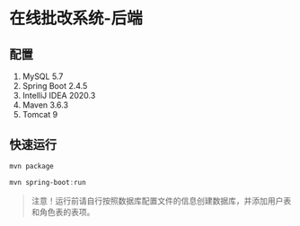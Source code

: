 # 在线批改系统-后端

## 配置

1. MySQL 5.7
2. Spring Boot 2.4.5
3. IntelliJ IDEA 2020.3
4. Maven 3.6.3
5. Tomcat 9

## 快速运行

~~~powershell
mvn package

mvn spring-boot:run
~~~

> 注意！运行前请自行按照数据库配置文件的信息创建数据库，并添加用户表和角色表的表项。

